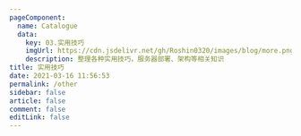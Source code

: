 ```yaml
---
pageComponent: 
  name: Catalogue
  data: 
    key: 03.实用技巧
    imgUrl: https://cdn.jsdelivr.net/gh/Roshin0320/images/blog/more.png
    description: 整理各种实用技巧，服务器部署、架构等相关知识
title: 实用技巧
date: 2021-03-16 11:56:53
permalink: /other
sidebar: false
article: false
comment: false
editLink: false
---
```

